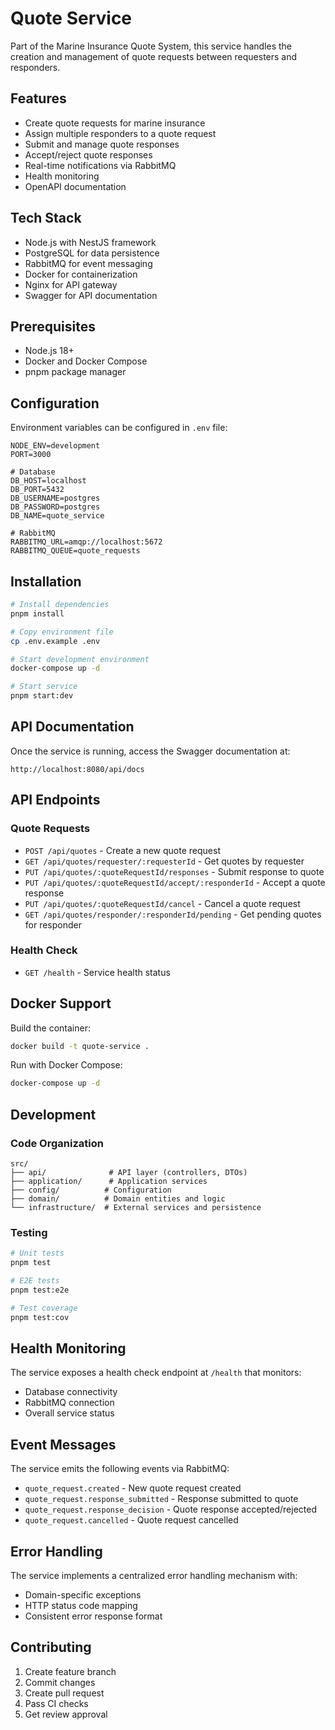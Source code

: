 # Quote Service

Part of the Marine Insurance Quote System, this service handles the creation and management of quote requests between requesters and responders.

## Features

- Create quote requests for marine insurance
- Assign multiple responders to a quote request
- Submit and manage quote responses
- Accept/reject quote responses
- Real-time notifications via RabbitMQ
- Health monitoring
- OpenAPI documentation

## Tech Stack

- Node.js with NestJS framework
- PostgreSQL for data persistence
- RabbitMQ for event messaging
- Docker for containerization
- Nginx for API gateway
- Swagger for API documentation

## Prerequisites

- Node.js 18+
- Docker and Docker Compose
- pnpm package manager

## Configuration

Environment variables can be configured in `.env` file:

```env
NODE_ENV=development
PORT=3000

# Database
DB_HOST=localhost
DB_PORT=5432
DB_USERNAME=postgres
DB_PASSWORD=postgres
DB_NAME=quote_service

# RabbitMQ
RABBITMQ_URL=amqp://localhost:5672
RABBITMQ_QUEUE=quote_requests
```

## Installation

```bash
# Install dependencies
pnpm install

# Copy environment file
cp .env.example .env

# Start development environment
docker-compose up -d

# Start service
pnpm start:dev
```

## API Documentation

Once the service is running, access the Swagger documentation at:
```
http://localhost:8080/api/docs
```

## API Endpoints

### Quote Requests

- `POST /api/quotes` - Create a new quote request
- `GET /api/quotes/requester/:requesterId` - Get quotes by requester
- `PUT /api/quotes/:quoteRequestId/responses` - Submit response to quote
- `PUT /api/quotes/:quoteRequestId/accept/:responderId` - Accept a quote response
- `PUT /api/quotes/:quoteRequestId/cancel` - Cancel a quote request
- `GET /api/quotes/responder/:responderId/pending` - Get pending quotes for responder

### Health Check

- `GET /health` - Service health status

## Docker Support

Build the container:
```bash
docker build -t quote-service .
```

Run with Docker Compose:
```bash
docker-compose up -d
```

## Development

### Code Organization

```
src/
├── api/              # API layer (controllers, DTOs)
├── application/      # Application services
├── config/          # Configuration
├── domain/          # Domain entities and logic
└── infrastructure/  # External services and persistence
```

### Testing

```bash
# Unit tests
pnpm test

# E2E tests
pnpm test:e2e

# Test coverage
pnpm test:cov
```

## Health Monitoring

The service exposes a health check endpoint at `/health` that monitors:
- Database connectivity
- RabbitMQ connection
- Overall service status

## Event Messages

The service emits the following events via RabbitMQ:

- `quote_request.created` - New quote request created
- `quote_request.response_submitted` - Response submitted to quote
- `quote_request.response_decision` - Quote response accepted/rejected
- `quote_request.cancelled` - Quote request cancelled

## Error Handling

The service implements a centralized error handling mechanism with:
- Domain-specific exceptions
- HTTP status code mapping
- Consistent error response format

## Contributing

1. Create feature branch
2. Commit changes
3. Create pull request
4. Pass CI checks
5. Get review approval
